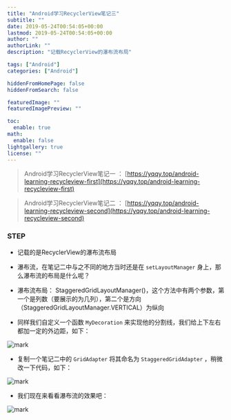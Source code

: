 ```yaml
---
title: "Android学习RecyclerView笔记三"
subtitle: ""
date: 2019-05-24T00:54:05+00:00
lastmod: 2019-05-24T00:54:05+00:00
author: ""
authorLink: ""
description: "记载RecyclerView的瀑布流布局"

tags: ["Android"]
categories: ["Android"]

hiddenFromHomePage: false
hiddenFromSearch: false

featuredImage: ""
featuredImagePreview: ""

toc:
  enable: true
math:
  enable: false
lightgallery: true
license: ""
---
```

<!--more-->

> Android学习RecyclerView笔记一 ： [https://yqqy.top/android-learning-recycleview-first](https://yqqy.top/android-learning-recycleview-first)

> Android学习RecyclerView笔记二 ： [https://yqqy.top/android-learning-recycleview-second](https://yqqy.top/android-learning-recycleview-second)

### STEP

- 记载的是RecyclerView的瀑布流布局

- 瀑布流，在笔记二中与之不同的地方当时还是在 `setLayoutManager` 身上，那么瀑布流的布局是什么呢？

- 瀑布流布局： StaggeredGridLayoutManager()，这个方法中有两个参数，第一个是列数（要展示的为几列），第二个是方向（StaggeredGridLayoutManager.VERTICAL）为纵向

- 同样我们自定义一个函数 `MyDecoration` 来实现他的分割线，我们给上下左右都加一定的外边距，如下：

![mark](https://pic.yqqy.top/blog/20200111/qWcCNhMHeydf.png "MyDecoration")

- 复制一个笔记二中的 `GridAdapter` 将其命名为 `StaggeredGridAdapter` ，稍微改一下代码，如下：

![mark](https://pic.yqqy.top/blog/20200111/bG2uxYdwA0EU.png "StaggeredGridAdapter")

- 我们现在来看看瀑布流的效果吧：

![mark](https://pic.yqqy.top/blog/20200111/uEVkV6hinDtE.png "瀑布流效果")